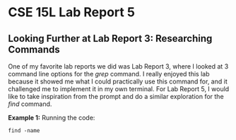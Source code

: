 # CSE 15L Lab Report 5
## Looking Further at Lab Report 3: Researching Commands

One of my favorite lab reports we did was Lab Report 3, where I looked at 3 command line options for the *grep* command. I really enjoyed this lab because it showed me what I could practically use this command for, and it challenged me to implement it in my own terminal.
For Lab Report 5, I would like to take inspiration from the prompt and do a similar exploration for the *find* command. 

**Example 1:**
Running the code: 
``` 
find -name 
